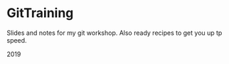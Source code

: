 # GitTraining

Slides and notes for my git workshop. 
Also ready recipes to get you up tp speed.

2019